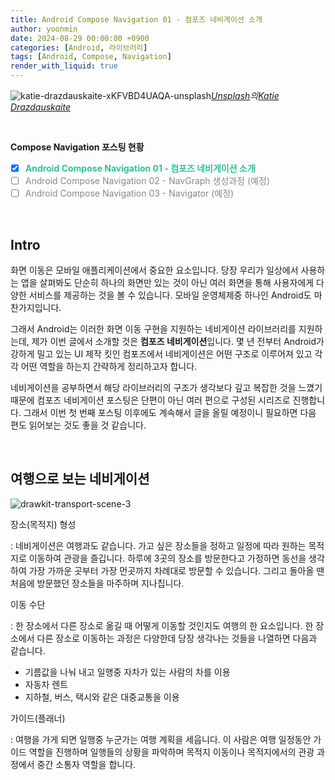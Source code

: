 ```yaml
---
title: Android Compose Navigation 01 - 컴포즈 네비게이션 소개 
author: yoonmin
date: 2024-08-29 00:00:00 +0900
categories: [Android, 라이브러리]
tags: [Android, Compose, Navigation]
render_with_liquid: true
---
```


![katie-drazdauskaite-xKFVBD4UAQA-unsplash](https://gist.github.com/user-attachments/assets/fe06427a-bba4-4d35-9dfd-f344ceef4022)_[Unsplash](https://unsplash.com/ko/사진/자동차-내부지도-차트의-매크로-사진-xKFVBD4UAQA?utm_content=creditCopyText&utm_medium=referral&utm_source=unsplash)의[Katie Drazdauskaite](https://unsplash.com/ko/@kotrad?utm_content=creditCopyText&utm_medium=referral&utm_source=unsplash)_

​		

**Compose Navigation 포스팅 현황**

+ [x] <span style="color: #2dc39e">**Android Compose Navigation 01 - 컴포즈 네비게이션 소개**</span>
+ [ ] <span style="color: #898989">Android Compose Navigation 02 - NavGraph 생성과정 (예정)</span>
+ [ ] <span style="color: #898989">Android Compose Navigation 03 - Navigator (예정)</span>

​		

## Intro

화면 이동은 모바일 애플리케이션에서 중요한 요소입니다. 당장 우리가 일상에서 사용하는 앱을 살펴봐도 단순히 하나의 화면만 있는 것이 아닌 여러 화면을 통해 사용자에게 다양한 서비스를 제공하는 것을 볼 수 있습니다. 모바일 운영체제중 하나인 Android도 마찬가지입니다. 

그래서 Android는 이러한 화면 이동 구현을 지원하는 네비게이션 라이브러리를 지원하는데, 제가 이번 글에서 소개할 것은 **컴포즈 네비게이션**입니다. 몇 년 전부터 Android가 강하게 밀고 있는 UI 제작 킷인 컴포즈에서 네비게이션은 어떤 구조로 이루어져 있고 각각 어떤 역할을 하는지 간략하게 정리하고자 합니다.

네비게이션을 공부하면서 해당 라이브러리의 구조가 생각보다 깊고 복잡한 것을 느꼈기 때문에 컴포즈 네비게이션 포스팅은 단편이 아닌 여러 편으로 구성된 시리즈로 진행합니다. 그래서 이번 첫 번째 포스팅 이후에도 계속해서 글을 올릴 예정이니 필요하면 다음 편도 읽어보는 것도 좋을 것 같습니다.

​		

## 여행으로 보는 네비게이션

![drawkit-transport-scene-3](https://gist.github.com/user-attachments/assets/d0333a4c-d993-460c-93c5-b0ddbef4db54)

장소(목적지) 형성

: 네비게이션은 여행과도 같습니다. 가고 싶은 장소들을 정하고 일정에 따라 원하는 목적지로 이동하여 관광을 즐깁니다. 하루에 3곳의 장소를 방문한다고 가정하면 동선을 생각하여 가장 가까운 곳부터 가장 먼곳까지 차례대로 방문할 수 있습니다. 그리고 돌아올 땐 처음에 방문했던 장소들을 마주하며 지나칩니다.

이동 수단

: 한 장소에서 다른 장소로 옮길 때 어떻게 이동할 것인지도 여행의 한 요소입니다. 한 장소에서 다른 장소로 이동하는 과정은 다양한데 당장 생각나는 것들을 나열하면 다음과 같습니다.

- 기름값을 나눠 내고 일행중 자차가 있는 사람의 차를 이용
- 자동차 렌트
- 지하철, 버스, 택시와 같은 대중교통을 이용

가이드(플래너)

: 여행을 가게 되면 일행중 누군가는 여행 계획을 세웁니다. 이 사람은 여행 일정동안 가이드 역할을 진행하며 일행들의 상황을 파악하며 목적지 이동이나 목적지에서의 관광 과정에서 중간 소통자 역할을 합니다.







